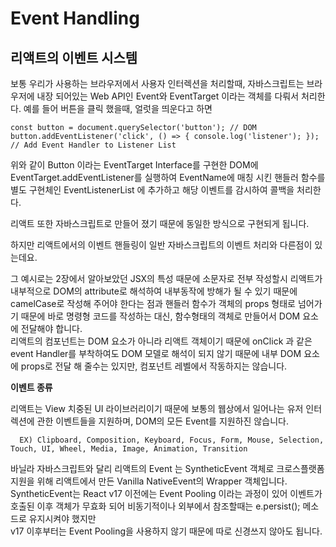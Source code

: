 # Event Handling

## 리액트의 이벤트 시스템

보통 우리가 사용하는 브라우저에서 사용자 인터렉션을 처리할때, 자바스크립트는 브라우저에 내장 되어있는 Web API인 Event와 EventTarget 이라는 객체를 다뤄서 처리한다.
예를 들어 버튼을 클릭 했을때, 얼럿을 띄운다고 하면

```JS
const button = document.querySelector('button'); // DOM
button.addEventListener('click', () => { console.log('listener'); }); // Add Event Handler to Listener List
```

위와 같이 Button 이라는 EventTarget Interface를 구현한 DOM에  
EventTarget.addEventListener를 실행하여 EventName에 매칭 시킨 핸들러 함수를  
별도 구현체인 EventListenerList 에 추가하고 해당 이벤트를 감시하여 콜백을 처리한다.

리액트 또한 자바스크립트로 만들어 졌기 때문에 동일한 방식으로 구현되게 됩니다.

하지만 리액트에서의 이벤트 핸들링이 일반 자바스크립트의 이벤트 처리와 다른점이 있는데요.

그 예시로는 2장에서 알아보았던 JSX의 특성 때문에 소문자로 전부 작성할시 리액트가 내부적으로 DOM의 attribute로 해석하여 내부동작에 방해가 될 수 있기 때문에 camelCase로 작성해 주어야 한다는 점과
핸들러 함수가 객체의 props 형태로 넘어가기 때문에 바로 명령형 코드를 작성하는 대신, 함수형태의 객체로 만들어서 DOM 요소에 전달해야 합니다.  
리액트의 컴포넌트는 DOM 요소가 아니라 리액트 객체이기 때문에 onClick 과 같은 event Handler를 부착하여도 DOM 모델로 해석이 되지 않기 때문에 내부 DOM 요소에 props로 전달 해 줄수는 있지만, 컴포넌트 레벨에서 작동하지는 않습니다.

**이벤트 종류**

리액트는 View 치중된 UI 라이브러리이기 때문에 보통의 웹상에서 일어나는 유저 인터렉션에 관한 이벤트들을 지원하며, DOM의 모든 Event를 지원하진 않습니다.

```text
  EX) Clipboard, Composition, Keyboard, Focus, Form, Mouse, Selection, Touch, UI, Wheel, Media, Image, Animation, Transition
```

바닐라 자바스크립트와 달리 리액트의 Event 는 SyntheticEvent 객체로 크로스플랫폼 지원을 위해 리액트에서 만든 Vanilla NativeEvent의 Wrapper 객체입니다.
SyntheticEvent는 React v17 이전에는 Event Pooling 이라는 과정이 있어 이벤트가 호출된 이후 객체가 무효화 되어 비동기적이나 외부에서 참조할때는 e.persist(); 메소드로 유지시켜야 했지만  
v17 이후부터는 Event Pooling을 사용하지 않기 때문에 따로 신경쓰지 않아도 됩니다.

 <!-- babel class property auto bind - transform-class-properties -->
